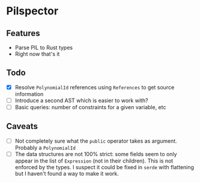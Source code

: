 # Pilspector

## Features

- Parse PIL to Rust types
- Right now that's it

## Todo

- [x] Resolve `PolynomialId` references using `References` to get source information
- [ ] Introduce a second AST which is easier to work with?
- [ ] Basic queries: number of constraints for a given variable, etc

## Caveats

- [ ] Not completely sure what the `public` operator takes as argument. Probably a `PolynomialId`
- [ ] The data structures are not 100% strict: some fields seem to only appear in the list of `Expression` (not in their children). This is not enforced by the types. I suspect it could be fixed in `serde` with flattening but I haven't found a way to make it work.
